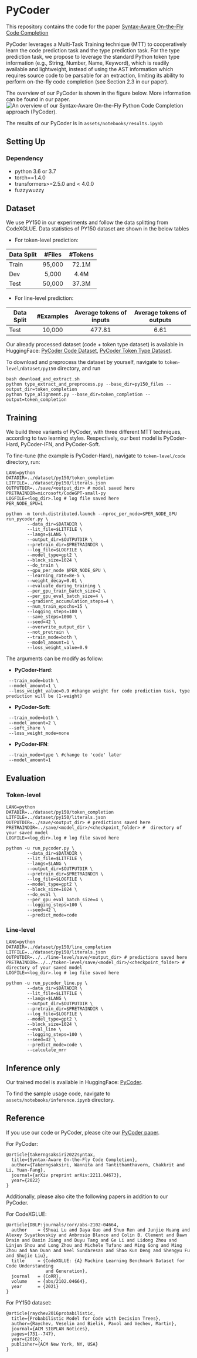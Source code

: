 # PyCoder

This repository contains the code for the paper [Syntax-Aware On-the-Fly Code Completion](https://arxiv.org/abs/2211.04673)

PyCoder leverages a Multi-Task Training technique (MTT) to cooperatively
learn the code prediction task and the type prediction task. For the type prediction
task, we propose to leverage the standard Python token
type information (e.g., String, Number, Name, Keyword),
which is readily available and lightweight, instead of using
the AST information which requires source code to be parsable for an extraction, limiting its ability to perform on-the-fly code completion (see Section 2.3 in our paper). 

The overview of our PyCoder is shown in the figure below. More information can be found in our paper.
![An overview of our Syntax-Aware On-the-Fly Python Code Completion approach (PyCoder).](https://github.com/awsm-research/pycoder/blob/main/assets/images/overview.png)

The results of our PyCoder is in `assets/notebooks/results.ipynb`

## Setting Up

### Dependency
- python 3.6 or 3.7
- torch==1.4.0
- transformers>=2.5.0 and < 4.0.0
- fuzzywuzzy

## Dataset

We use PY150 in our experiments and follow the data splitting from CodeXGLUE. Data statistics of PY150 dataset are shown in the below tables

* For token-level prediction:

| Data Split  |   #Files    |   #Tokens   |
| ----------- | :---------: | :---------: |
|    Train    |    95,000   |    72.1M    |
|     Dev     |    5,000    |     4.4M    |
|    Test     |    50,000   |    37.3M    |

* For line-level prediction:

| Data Split |  #Examples  | Average tokens of inputs | Average tokens of outputs |
| ---------- | :---------: | :----------------------: | :-----------------------: |
|    Test    |    10,000   |          477.81          |          6.61             |

Our already processed dataset (code + token type dataset) is available in HuggingFace: [PyCoder Code Dataset](https://huggingface.co/datasets/Wannita/PyCoder/tree/main), [PyCoder Token Type Dataset](https://huggingface.co/datasets/Wannita/PyCoder-Type/tree/main).

To download and preprocess the dataset by yourself, navigate to `token-level/dataset/py150` directory, and run
```shell
bash download_and_extract.sh
python type_extract_and_preprocess.py --base_dir=py150_files --output_dir=token_completion
python type_alignment.py --base_dir=token_completion --output=token_completion
```

## Training

We build three variants of PyCoder, with
three different MTT techniques, according to two learning styles. Respectively, our best model is PyCoder-Hard, PyCoder-IFN, and PyCoder-Soft.

To fine-tune (the example is PyCoder-Hard), navigate to `token-level/code` directory, run:

```
LANG=python          
DATADIR=../dataset/py150/token_completion
LITFILE=../dataset/py150/literals.json
OUTPUTDIR=../save/<output_dir> # model saved here
PRETRAINDIR=microsoft/CodeGPT-small-py
LOGFILE=<log_dir>.log # log file saved here
PER_NODE_GPU=1

python -m torch.distributed.launch --nproc_per_node=$PER_NODE_GPU run_pycoder.py \
        --data_dir=$DATADIR \
        --lit_file=$LITFILE \
        --langs=$LANG \
        --output_dir=$OUTPUTDIR \
        --pretrain_dir=$PRETRAINDIR \
        --log_file=$LOGFILE \
        --model_type=gpt2 \
        --block_size=1024 \
        --do_train \
        --gpu_per_node $PER_NODE_GPU \
        --learning_rate=8e-5 \
        --weight_decay=0.01 \
        --evaluate_during_training \
        --per_gpu_train_batch_size=2 \
        --per_gpu_eval_batch_size=4 \
        --gradient_accumulation_steps=4 \
        --num_train_epochs=15 \
        --logging_steps=100 \
        --save_steps=1000 \
        --seed=42 \
        --overwrite_output_dir \
        --not_pretrain \
        --train_mode=both \
        --model_amount=1 \
        --loss_weight_value=0.9
```

The arguments can be modify as follow:
* **PyCoder-Hard**:
```
 --train_mode=both \
 --model_amount=1 \
 --loss_weight_value=0.9 #change weight for code prediction task, type prediction will be (1-weight)
```

* **PyCoder-Soft**:
```
 --train_mode=both \ 
 --model_amount=2 \
 --soft_share \
 --loss_weight_mode=none 
```

* **PyCoder-IFN**:
```
 --train_mode=type \ #change to 'code' later
 --model_amount=1 
```

## Evaluation

### Token-level

```
LANG=python                      
DATADIR=../dataset/py150/token_completion
LITFILE=../dataset/py150/literals.json
OUTPUTDIR=../save/<output_dir> # predictions saved here
PRETRAINDIR=../save/<model_dir>/<checkpoint_folder> #  directory of your saved model
LOGFILE=<log_dir>.log # log file saved here

python -u run_pycoder.py \
        --data_dir=$DATADIR \
        --lit_file=$LITFILE \
        --langs=$LANG \
        --output_dir=$OUTPUTDIR \
        --pretrain_dir=$PRETRAINDIR \
        --log_file=$LOGFILE \
        --model_type=gpt2 \
        --block_size=1024 \
        --do_eval \
        --per_gpu_eval_batch_size=4 \
        --logging_steps=100 \
        --seed=42 \
        --predict_mode=code 
```

### Line-level

```
LANG=python                      
DATADIR=../dataset/py150/line_completion
LITFILE=../dataset/py150/literals.json
OUTPUTDIR=../../line-level/save/<output_dir> # predictions saved here
PRETRAINDIR=../../token-level/save/<model_dir>/<checkpoint_folder> # directory of your saved model
LOGFILE=<log_dir>.log # log file saved here

python -u run_pycoder_line.py \
        --data_dir=$DATADIR \
        --lit_file=$LITFILE \
        --langs=$LANG \
        --output_dir=$OUTPUTDIR \
        --pretrain_dir=$PRETRAINDIR \
        --log_file=$LOGFILE \
        --model_type=gpt2 \
        --block_size=1024 \
        --eval_line \
        --logging_steps=100 \
        --seed=42 \
        --predict_mode=code \
        --calculate_mrr
```

## Inference only

Our trained model is available in HuggingFace: [PyCoder](https://huggingface.co/Wannita/PyCoder).

To find the sample usage code, navigate to `assets/notebooks/inference.ipynb` directory.

## Reference

If you use our code or PyCoder, please cite our [PyCoder paper](https://arxiv.org/abs/2211.04673).

For PyCoder:

<pre><code>@article{takerngsaksiri2022syntax,
  title={Syntax-Aware On-the-Fly Code Completion},
  author={Takerngsaksiri, Wannita and Tantithamthavorn, Chakkrit and Li, Yuan-Fang},
  journal={arXiv preprint arXiv:2211.04673},
  year={2022}
}</code></pre>


Additionally, please also cite the following papers in addition to our PyCoder.

For CodeXGLUE:

<pre><code>@article{DBLP:journals/corr/abs-2102-04664,
  author    = {Shuai Lu and Daya Guo and Shuo Ren and Junjie Huang and Alexey Svyatkovskiy and Ambrosio Blanco and Colin B. Clement and Dawn Drain and Daxin Jiang and Duyu Tang and Ge Li and Lidong Zhou and Linjun Shou and Long Zhou and Michele Tufano and Ming Gong and Ming Zhou and Nan Duan and Neel Sundaresan and Shao Kun Deng and Shengyu Fu and Shujie Liu},
  title     = {CodeXGLUE: {A} Machine Learning Benchmark Dataset for Code Understanding
               and Generation},
  journal   = {CoRR},
  volume    = {abs/2102.04664},
  year      = {2021}
}</code></pre>

For PY150 dataset:

<pre><code>@article{raychev2016probabilistic,
  title={Probabilistic Model for Code with Decision Trees},
  author={Raychev, Veselin and Bielik, Pavol and Vechev, Martin},
  journal={ACM SIGPLAN Notices},
  pages={731--747},
  year={2016},
  publisher={ACM New York, NY, USA}
}</code></pre>

